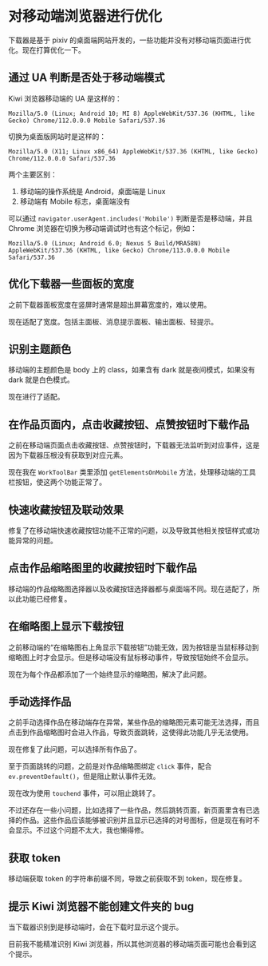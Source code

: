 # 对移动端浏览器进行优化

下载器是基于 pixiv 的桌面端网站开发的，一些功能并没有对移动端页面进行优化。现在打算优化一下。

## 通过 UA 判断是否处于移动端模式

Kiwi 浏览器移动端的 UA 是这样的：

```
Mozilla/5.0 (Linux; Android 10; MI 8) AppleWebKit/537.36 (KHTML, like Gecko) Chrome/112.0.0.0 Mobile Safari/537.36
```

切换为桌面版网站时是这样的：

```
Mozilla/5.0 (X11; Linux x86_64) AppleWebKit/537.36 (KHTML, like Gecko) Chrome/112.0.0.0 Safari/537.36
```

两个主要区别：
1. 移动端的操作系统是 Android，桌面端是 Linux
2. 移动端有 Mobile 标志，桌面端没有

可以通过 `navigator.userAgent.includes('Mobile')` 判断是否是移动端，并且 Chrome 浏览器在切换为移动端调试时也有这个标记，例如：

```
Mozilla/5.0 (Linux; Android 6.0; Nexus 5 Build/MRA58N) AppleWebKit/537.36 (KHTML, like Gecko) Chrome/113.0.0.0 Mobile Safari/537.36
```

## 优化下载器一些面板的宽度

之前下载器面板宽度在竖屏时通常是超出屏幕宽度的，难以使用。

现在适配了宽度。包括主面板、消息提示面板、输出面板、轻提示。

## 识别主题颜色

移动端的主题颜色是 body 上的 class，如果含有 dark 就是夜间模式，如果没有 dark 就是白色模式。

现在进行了适配。

## 在作品页面内，点击收藏按钮、点赞按钮时下载作品

之前在移动端页面点击收藏按钮、点赞按钮时，下载器无法监听到对应事件，这是因为下载器压根没有获取到对应元素。

现在我在 `WorkToolBar` 类里添加 `getElementsOnMobile` 方法，处理移动端的工具栏按钮，使这两个功能正常了。

## 快速收藏按钮及联动效果

修复了在移动端快速收藏按钮功能不正常的问题，以及导致其他相关按钮样式或功能异常的问题。

## 点击作品缩略图里的收藏按钮时下载作品

移动端的作品缩略图选择器以及收藏按钮选择器都与桌面端不同。现在适配了，所以此功能已经修复。

## 在缩略图上显示下载按钮

之前移动端的“在缩略图右上角显示下载按钮”功能无效，因为按钮是当鼠标移动到缩略图上时才会显示。但是移动端没有鼠标移动事件，导致按钮始终不会显示。

现在为每个作品都添加了一个始终显示的缩略图，解决了此问题。

## 手动选择作品

之前手动选择作品在移动端存在异常，某些作品的缩略图元素可能无法选择，而且点击到作品缩略图时会进入作品，导致页面跳转，这使得此功能几乎无法使用。

现在修复了此问题，可以选择所有作品了。

至于页面跳转的问题，之前是对作品缩略图绑定 `click` 事件，配合 `ev.preventDefault()`，但是阻止默认事件无效。

现在改为使用 `touchend` 事件，可以阻止跳转了。

不过还存在一些小问题，比如选择了一些作品，然后跳转页面，新页面里含有已选择的作品。这些作品应该能够被识别并且显示已选择的对号图标，但是现在有时不会显示。不过这个问题不太大，我也懒得修。

## 获取 token

移动端获取 token 的字符串前缀不同，导致之前获取不到 token，现在修复。

## 提示 Kiwi 浏览器不能创建文件夹的 bug

当下载器识别到是移动端时，会在下载时显示这个提示。

目前我不能精准识别 Kiwi 浏览器，所以其他浏览器的移动端页面可能也会看到这个提示。
